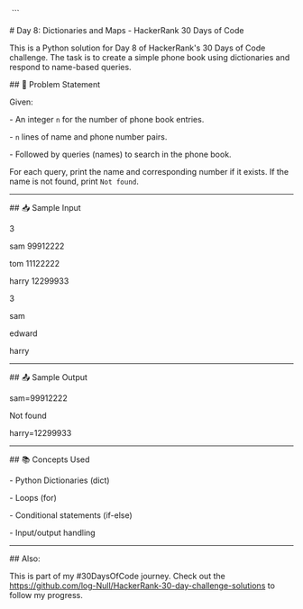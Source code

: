 &nbsp;```

\# Day 8: Dictionaries and Maps - HackerRank 30 Days of Code



This is a Python solution for Day 8 of HackerRank's 30 Days of Code challenge. The task is to create a simple phone book using dictionaries and respond to name-based queries.



\## 🧠 Problem Statement



Given:

\- An integer `n` for the number of phone book entries.

\- `n` lines of name and phone number pairs.

\- Followed by queries (names) to search in the phone book.



For each query, print the name and corresponding number if it exists. If the name is not found, print `Not found`.



---



\## 📥 Sample Input



3

sam 99912222

tom 11122222

harry 12299933

3

sam

edward

harry



---



\## 📤 Sample Output



sam=99912222

Not found

harry=12299933



---



\## 📚 Concepts Used



\- Python Dictionaries (dict)

\- Loops (for)

\- Conditional statements (if-else)

\- Input/output handling



---



\## Also:

This is part of my #30DaysOfCode journey. Check out the https://github.com/log-Null/HackerRank-30-day-challenge-solutions to follow my progress.



```



